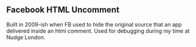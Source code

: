 ## Facebook HTML Uncomment

Built in 2009-ish when FB used to hide the original source that an app delivered inside an html comment. Used for debugging during my time at Nudge London.